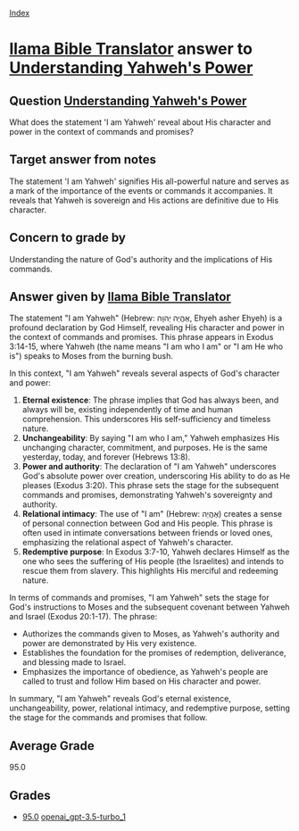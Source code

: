 
[Index](../../../index.md)
# [llama Bible Translator](../../answering_models/llama_Bible_Translator.md) answer to [Understanding Yahweh's Power](../../questions/Understanding_Yahweh's_Power.md)

## Question [Understanding Yahweh's Power](../../questions/Understanding_Yahweh's_Power.md)
What does the statement 'I am Yahweh' reveal about His character and power in the context of commands and promises?

## Target answer from notes
The statement 'I am Yahweh' signifies His all-powerful nature and serves as a mark of the importance of the events or commands it accompanies. It reveals that Yahweh is sovereign and His actions are definitive due to His character.

## Concern to grade by
Understanding the nature of God's authority and the implications of His commands.

## Answer given by [llama Bible Translator](../../answering_models/llama_Bible_Translator.md)
The statement "I am Yahweh" (Hebrew: אֶהֱיֵה יְהוָה, Ehyeh asher Ehyeh) is a profound declaration by God Himself, revealing His character and power in the context of commands and promises. This phrase appears in Exodus 3:14-15, where Yahweh (the name means "I am who I am" or "I am He who is") speaks to Moses from the burning bush.

In this context, "I am Yahweh" reveals several aspects of God's character and power:

1. **Eternal existence**: The phrase implies that God has always been, and always will be, existing independently of time and human comprehension. This underscores His self-sufficiency and timeless nature.
2. **Unchangeability**: By saying "I am who I am," Yahweh emphasizes His unchanging character, commitment, and purposes. He is the same yesterday, today, and forever (Hebrews 13:8).
3. **Power and authority**: The declaration of "I am Yahweh" underscores God's absolute power over creation, underscoring His ability to do as He pleases (Exodus 3:20). This phrase sets the stage for the subsequent commands and promises, demonstrating Yahweh's sovereignty and authority.
4. **Relational intimacy**: The use of "I am" (Hebrew: אֶהֱיֵה) creates a sense of personal connection between God and His people. This phrase is often used in intimate conversations between friends or loved ones, emphasizing the relational aspect of Yahweh's character.
5. **Redemptive purpose**: In Exodus 3:7-10, Yahweh declares Himself as the one who sees the suffering of His people (the Israelites) and intends to rescue them from slavery. This highlights His merciful and redeeming nature.

In terms of commands and promises, "I am Yahweh" sets the stage for God's instructions to Moses and the subsequent covenant between Yahweh and Israel (Exodus 20:1-17). The phrase:

* Authorizes the commands given to Moses, as Yahweh's authority and power are demonstrated by His very existence.
* Establishes the foundation for the promises of redemption, deliverance, and blessing made to Israel.
* Emphasizes the importance of obedience, as Yahweh's people are called to trust and follow Him based on His character and power.

In summary, "I am Yahweh" reveals God's eternal existence, unchangeability, power, relational intimacy, and redemptive purpose, setting the stage for the commands and promises that follow.

## Average Grade
95.0

## Grades
 * [95.0](./Understanding_Yahweh's_Power_grades/openai_gpt-3.5-turbo_1.md) [openai_gpt-3.5-turbo_1](../../answering_models/openai_gpt-3.5-turbo_1.md)
